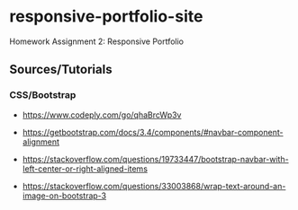 # responsive-portfolio-site
Homework Assignment 2: Responsive Portfolio



## Sources/Tutorials
### CSS/Bootstrap
* https://www.codeply.com/go/qhaBrcWp3v
* https://getbootstrap.com/docs/3.4/components/#navbar-component-alignment
* https://stackoverflow.com/questions/19733447/bootstrap-navbar-with-left-center-or-right-aligned-items

* https://stackoverflow.com/questions/33003868/wrap-text-around-an-image-on-bootstrap-3